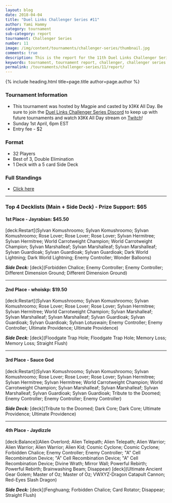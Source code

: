 ```yaml
---
layout: blog
date: 2018-04-04
title: "Duel Links Challenger Series #11"
author: Yami Hammy
category: tournament
sub-category: report
tournament: Challenger Series
number: 11
image: /img/content/tournaments/challenger-series/thumbnail.jpg
comments: true
description: This is the report for the 11th Duel Links Challenger Series Tournament, check out the top players and their decks here!
keywords: tournament, tournament report, challenger, challenger series
permalink: /tournaments/challenger-series/11/report/
---
```


{% include heading.html title=page.title author=page.author %}

### Tournament Information 
- This tournament was hosted by Magpie and casted by 》3K《 All Day. Be sure to join the [Duel Links Challenger Series Discord](https://discord.gg/bqDZqMM) to keep up with future tournaments and watch 》3K《 All Day stream on [Twitch](https://www.twitch.tv/3kallday)!
- Sunday 1st April, 6pm EST
- Entry fee - $2 

### Format
- 32 Players
- Best of 3, Double Elimination
- 1 Deck with a 5 card Side Deck

### Full Standings
- [Click here](https://smash.gg/tournament/duel-links-challenger-series-11-1/events/dlcs11/standings)

---

### Top 4 Decklists (Main + Side Deck) - Prize Support: $65

#### 1st Place - Jayrabian: $45.50

[deck:Restart](Sylvan Komushroomo; Sylvan Komushroomo; Sylvan Komushroomo; Rose Lover; Rose Lover; Rose Lover; Sylvan Hermitree; Sylvan Hermitree; World Carrotweight Champion; World Carrotweight Champion; Sylvan Marshalleaf; Sylvan Marshalleaf; Sylvan Marshalleaf; Sylvan Guardioak; Sylvan Guardioak; Sylvan Guardioak; Dark World Lightning; Dark World Lightning; Enemy Controller; Wonder Balloons)

***Side Deck:***
[deck](Forbidden Chalice; Enemy Controller; Enemy Controller; Different Dimension Ground; Different Dimension Ground)

---

#### 2nd Place - whoiskp: $19.50

[deck:Restart](Sylvan Komushroomo; Sylvan Komushroomo; Sylvan Komushroomo; Rose Lover; Rose Lover; Rose Lover; Sylvan Hermitree; Sylvan Hermitree; World Carrotweight Champion; Sylvan Marshalleaf; Sylvan Marshalleaf; Sylvan Marshalleaf; Sylvan Guardioak; Sylvan Guardioak; Sylvan Guardioak; Sylvan Lotuswain; Enemy Controller; Enemy Controller; Ultimate Providence; Ultimate Providence)

***Side Deck:***
[deck](Floodgate Trap Hole; Floodgate Trap Hole; Memory Loss; Memory Loss; Straight Flush) 

---

#### 3rd Place - Sauce God

[deck:Restart](Sylvan Komushroomo; Sylvan Komushroomo; Sylvan Komushroomo; Rose Lover; Rose Lover; Rose Lover; Sylvan Hermitree; Sylvan Hermitree; Sylvan Hermitree; World Carrotweight Champion; World Carrotweight Champion; Sylvan Marshalleaf; Sylvan Marshalleaf; Sylvan Marshalleaf; Sylvan Guardioak; Sylvan Guardioak; Tribute to the Doomed; Enemy Controller; Enemy Controller; Enemy Controller)

***Side Deck:***
[deck](Tribute to the Doomed; Dark Core; Dark Core; Ultimate Providence; Ultimate Providence)

---

#### 4th Place - Jaydizzle

[deck:Balance](Alien Overlord; Alien Telepath; Alien Telepath; Alien Warrior; Alien Warrior; Alien Warrior; Alien Kid; Cosmic Cyclone; Cosmic Cyclone; Forbidden Chalice; Enemy Controller; Enemy Controller; "A" Cell Recombination Device; "A" Cell Recombination Device; "A" Cell Recombination Device; Divine Wrath; Mirror Wall; Powerful Rebirth; Powerful Rebirth; Brainwashing Beam; Disappear)
[deck](Ultimate Ancient Gear Golem; Master of Oz; Master of Oz; VWXYZ-Dragon Catapult Cannon; Red-Eyes Slash Dragon)

***Side Deck:***
[deck](Fenghuang; Forbidden Chalice; Card Rotator; Disappear; Straight Flush)